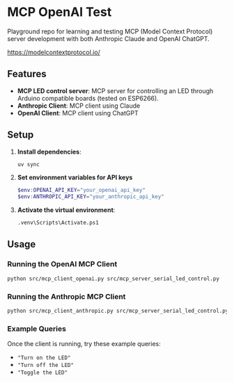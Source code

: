 # MCP OpenAI Test

Playground repo for learning and testing MCP (Model Context Protocol) server development with both Anthropic Claude and OpenAI ChatGPT.

https://modelcontextprotocol.io/

## Features

- **MCP LED control server**: MCP server for controlling an LED through Arduino compatible boards (tested on ESP6266).
- **Anthropic Client**: MCP client using Claude
- **OpenAI Client**: MCP client using ChatGPT

## Setup

1. **Install dependencies**:

   ```bash
   uv sync
   ```

2. **Set environment variables for API keys**

   ```powershell
   $env:OPENAI_API_KEY="your_openai_api_key"
   $env:ANTHROPIC_API_KEY="your_anthropic_api_key"
   ```

3. **Activate the virtual environment**:
   ```bash
   .venv\Scripts\Activate.ps1
   ```

## Usage

### Running the OpenAI MCP Client

```bash
python src/mcp_client_openai.py src/mcp_server_serial_led_control.py
```

### Running the Anthropic MCP Client

```bash
python src/mcp_client_anthropic.py src/mcp_server_serial_led_control.py
```

### Example Queries

Once the client is running, try these example queries:

- `"Turn on the LED"`
- `"Turn off the LED"`
- `"Toggle the LED"`
